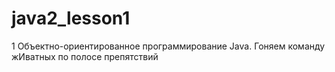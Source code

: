 # java2_lesson1
1 Объектно-ориентированное программирование Java. Гоняем команду жИватных по полосе препятствий
